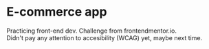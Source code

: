 # E-commerce app

Practicing front-end dev. Challenge from frontendmentor.io.  
Didn't pay any attention to accesibility (WCAG) yet, maybe next time.
